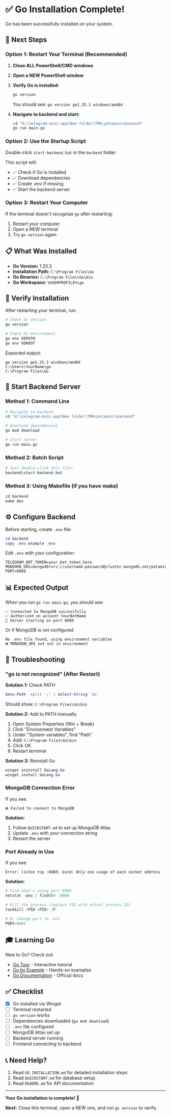 # ✅ Go Installation Complete!

Go has been successfully installed on your system.

## 🎯 Next Steps

### Option 1: Restart Your Terminal (Recommended)

1. **Close ALL PowerShell/CMD windows**
2. **Open a NEW PowerShell window**
3. **Verify Go is installed:**

   ```powershell
   go version
   ```

   You should see: `go version go1.25.3 windows/amd64`

4. **Navigate to backend and start:**
   ```powershell
   cd "d:\telegram-mini-app\New folder\TMA\petamini\backend"
   go run main.go
   ```

### Option 2: Use the Startup Script

Double-click `start-backend.bat` in the `backend` folder.

This script will:

- ✅ Check if Go is installed
- ✅ Download dependencies
- ✅ Create .env if missing
- ✅ Start the backend server

### Option 3: Restart Your Computer

If the terminal doesn't recognize `go` after restarting:

1. Restart your computer
2. Open a NEW terminal
3. Try `go version` again

## 📋 What Was Installed

- **Go Version:** 1.25.3
- **Installation Path:** `C:\Program Files\Go`
- **Go Binaries:** `C:\Program Files\Go\bin`
- **Go Workspace:** `%USERPROFILE%\go`

## 🧪 Verify Installation

After restarting your terminal, run:

```powershell
# Check Go version
go version

# Check Go environment
go env GOPATH
go env GOROOT
```

Expected output:

```
go version go1.25.3 windows/amd64
C:\Users\YourName\go
C:\Program Files\Go
```

## 🚀 Start Backend Server

### Method 1: Command Line

```powershell
# Navigate to backend
cd "d:\telegram-mini-app\New folder\TMA\petamini\backend"

# Download dependencies
go mod download

# Start server
go run main.go
```

### Method 2: Batch Script

```powershell
# Just double-click this file:
backend\start-backend.bat
```

### Method 3: Using Makefile (if you have make)

```powershell
cd backend
make dev
```

## ⚙️ Configure Backend

Before starting, create `.env` file:

```powershell
cd backend
copy .env.example .env
```

Edit `.env` with your configuration:

```env
TELEGRAM_BOT_TOKEN=your_bot_token_here
MONGODB_URI=mongodb+srv://username:password@cluster.mongodb.net/petamini
PORT=8080
```

## 📊 Expected Output

When you run `go run main.go`, you should see:

```
✅ Connected to MongoDB successfully
✅ Authorized on account YourBotName
🚀 Server starting on port 8080
```

Or if MongoDB is not configured:

```
No .env file found, using environment variables
❌ MONGODB_URI not set in environment
```

## 🔧 Troubleshooting

### "go is not recognized" (After Restart)

**Solution 1:** Check PATH

```powershell
$env:Path -split ';' | Select-String 'Go'
```

Should show: `C:\Program Files\Go\bin`

**Solution 2:** Add to PATH manually

1. Open System Properties (Win + Break)
2. Click "Environment Variables"
3. Under "System variables", find "Path"
4. Add: `C:\Program Files\Go\bin`
5. Click OK
6. Restart terminal

**Solution 3:** Reinstall Go

```powershell
winget uninstall GoLang.Go
winget install GoLang.Go
```

### MongoDB Connection Error

If you see:

```
❌ Failed to connect to MongoDB
```

**Solution:**

1. Follow `QUICKSTART.md` to set up MongoDB Atlas
2. Update `.env` with your connection string
3. Restart the server

### Port Already in Use

If you see:

```
Error: listen tcp :8080: bind: Only one usage of each socket address
```

**Solution:**

```powershell
# Find what's using port 8080
netstat -ano | findstr :8080

# Kill the process (replace PID with actual process ID)
taskkill /PID <PID> /F

# Or change port in .env
PORT=8081
```

## 🎓 Learning Go

New to Go? Check out:

- [Go Tour](https://go.dev/tour/) - Interactive tutorial
- [Go by Example](https://gobyexample.com/) - Hands-on examples
- [Go Documentation](https://go.dev/doc/) - Official docs

## ✅ Checklist

- [x] Go installed via Winget
- [ ] Terminal restarted
- [ ] `go version` works
- [ ] Dependencies downloaded (`go mod download`)
- [ ] `.env` file configured
- [ ] MongoDB Atlas set up
- [ ] Backend server running
- [ ] Frontend connecting to backend

## 📞 Need Help?

1. Read `GO_INSTALLATION.md` for detailed installation steps
2. Read `QUICKSTART.md` for database setup
3. Read `README.md` for API documentation

---

**Your Go installation is complete! 🎉**

**Next:** Close this terminal, open a NEW one, and run `go version` to verify.
